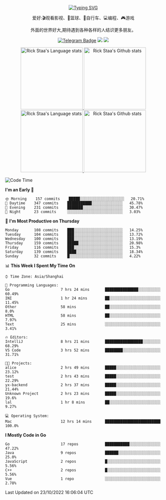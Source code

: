 <div align="center"> 

[![Typing SVG](https://readme-typing-svg.herokuapp.com?size=25&duration=2500&color=eeeeee&vCenter=true&width=200&height=40&lines=Hi+there+%F0%9F%91%8B%F0%9F%8F%BB;I'm+DanBai)](https://git.io/typing-svg)

爱好:🎬观看影视、🏀篮球、🚴自行车、💻编程、🎮游戏

外面的世界好大,期待遇到各种各样的人结识更多朋友。

[![Telegram Badge](https://img.shields.io/badge/-Telegram-blue?style=flat&logo=Telegram&logoColor=white)](https://t.me/danbai9420) 
[![](https://img.shields.io/badge/-Blog-brightgreen?style=flat&logo=Blogger&logoColor=white)](https://p00q.cn)
[![](https://img.shields.io/badge/-Email-red?style=flat&logo=Mail.Ru&logoColor=white)](mailto:danbai@88.com)
</div>

<!-- Light Mode -->
<div align="center"> 
<a href="https://github.com/anuraghazra/github-readme-stats#gh-light-mode-only">
<img height=200 src="https://github-readme-stats-git-master-rstaa-rickstaa.vercel.app/api/top-langs/?username=danbai225&layout=compact&langs_count=10&hide_border=1&role=OWNER,COLLABORATOR#gh-light-mode-only" alt="Rick Staa's Language stats" />
</a>
<a href="https://github.com/anuraghazra/github-readme-stats#gh-light-mode-only">
<img height=200 src="https://github-readme-stats-git-master-rstaa-rickstaa.vercel.app/api?username=danbai225&show_icons=true&count_private=true&line_height=28&hide_border=1&include_all_commits=true&card_width=450&role=OWNER,COLLABORATOR&exclude_repo=github-readme-stats#gh-light-mode-only" alt="Rick Staa's Github stats" />
</a>
</div>

<!-- Dark Mode -->
<div align="center"> 
<a href="https://github.com/anuraghazra/github-readme-stats#gh-dark-mode-only">
<img height=200 src="https://github-readme-stats-git-master-rstaa-rickstaa.vercel.app/api/top-langs/?username=danbai225&layout=compact&langs_count=10&hide_border=1&role=OWNER,COLLABORATOR&theme=github_dark#gh-dark-mode-only" alt="Rick Staa's Language stats" />
</a>
<a href="https://github.com/anuraghazra/github-readme-stats#gh-dark-mode-only">
<img height=200 src="https://github-readme-stats-git-master-rstaa-rickstaa.vercel.app/api?username=danbai225&show_icons=true&count_private=true&line_height=28&hide_border=1&include_all_commits=true&card_width=450&role=OWNER,COLLABORATOR&exclude_repo=github-readme-stats&theme=github_dark#gh-dark-mode-only" alt="Rick Staa's Github stats" />
</a>
</div>

<!--START_SECTION:waka-->
![Code Time](http://img.shields.io/badge/Code%20Time-105%20hrs%208%20mins-blue)

**I'm an Early 🐤** 

```text
🌞 Morning    157 commits    █████░░░░░░░░░░░░░░░░░░░░   20.71% 
🌆 Daytime    347 commits    ███████████░░░░░░░░░░░░░░   45.78% 
🌃 Evening    231 commits    ███████░░░░░░░░░░░░░░░░░░   30.47% 
🌙 Night      23 commits     ░░░░░░░░░░░░░░░░░░░░░░░░░   3.03%

```
📅 **I'm Most Productive on Thursday** 

```text
Monday       108 commits    ███░░░░░░░░░░░░░░░░░░░░░░   14.25% 
Tuesday      104 commits    ███░░░░░░░░░░░░░░░░░░░░░░   13.72% 
Wednesday    100 commits    ███░░░░░░░░░░░░░░░░░░░░░░   13.19% 
Thursday     159 commits    █████░░░░░░░░░░░░░░░░░░░░   20.98% 
Friday       116 commits    ███░░░░░░░░░░░░░░░░░░░░░░   15.3% 
Saturday     139 commits    ████░░░░░░░░░░░░░░░░░░░░░   18.34% 
Sunday       32 commits     █░░░░░░░░░░░░░░░░░░░░░░░░   4.22%

```


📊 **This Week I Spent My Time On** 

```text
⌚︎ Time Zone: Asia/Shanghai

💬 Programming Languages: 
Go                       7 hrs 24 mins       ███████████████░░░░░░░░░░   60.49% 
INI                      1 hr 24 mins        ██░░░░░░░░░░░░░░░░░░░░░░░   11.45% 
Other                    58 mins             ██░░░░░░░░░░░░░░░░░░░░░░░   8.0% 
HTML                     58 mins             ██░░░░░░░░░░░░░░░░░░░░░░░   7.97% 
Text                     25 mins             ░░░░░░░░░░░░░░░░░░░░░░░░░   3.41%

🔥 Editors: 
IntelliJ                 8 hrs 21 mins       █████████████████░░░░░░░░   68.29% 
VS Code                  3 hrs 52 mins       ████████░░░░░░░░░░░░░░░░░   31.71%

🐱‍💻 Projects: 
alice                    2 hrs 49 mins       █████░░░░░░░░░░░░░░░░░░░░   23.12% 
test                     2 hrs 43 mins       █████░░░░░░░░░░░░░░░░░░░░   22.29% 
yx-backend               2 hrs 37 mins       █████░░░░░░░░░░░░░░░░░░░░   21.44% 
Unknown Project          2 hrs 23 mins       █████░░░░░░░░░░░░░░░░░░░░   19.6% 
lal                      1 hr 8 mins         ██░░░░░░░░░░░░░░░░░░░░░░░   9.27%

💻 Operating System: 
Mac                      12 hrs 14 mins      █████████████████████████   100.0%

```

**I Mostly Code in Go** 

```text
Go                       17 repos            ███████████░░░░░░░░░░░░░░   47.22% 
Java                     9 repos             ██████░░░░░░░░░░░░░░░░░░░   25.0% 
JavaScript               2 repos             █░░░░░░░░░░░░░░░░░░░░░░░░   5.56% 
C++                      2 repos             █░░░░░░░░░░░░░░░░░░░░░░░░   5.56% 
Vue                      1 repo              ░░░░░░░░░░░░░░░░░░░░░░░░░   2.78%

```



 Last Updated on 23/10/2022 16:06:04 UTC
<!--END_SECTION:waka-->
